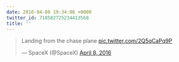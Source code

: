 ```yaml
---
date: 2016-04-08 19:34:06 +0000
twitter_id: 718582725234413568
title: ''
---
```


<blockquote class="twitter-tweet"><p lang="en" dir="ltr">Landing from the chase plane <a href="https://t.co/2Q5qCaPq9P">pic.twitter.com/2Q5qCaPq9P</a></p>&mdash; SpaceX (@SpaceX) <a href="https://twitter.com/SpaceX/status/718561436201431040?ref_src=twsrc%5Etfw">April 8, 2016</a></blockquote>
<script async src="https://platform.twitter.com/widgets.js" charset="utf-8"></script>

